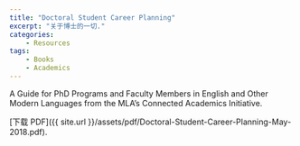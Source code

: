 ```yaml
---
title: "Doctoral Student Career Planning"
excerpt: "关于博士的一切."
categories: 
    - Resources
tags:
    - Books
    - Academics
---
```

A Guide for PhD Programs and Faculty Members in English and Other Modern Languages from the MLA’s Connected Academics Initiative.

[下载 PDF]({{ site.url }}/assets/pdf/Doctoral-Student-Career-Planning-May-2018.pdf).